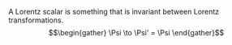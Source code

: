 A Lorentz scalar is something that is invariant between Lorentz transformations. $$\begin{gather} \Psi \to \Psi' = \Psi \end{gather}$$
